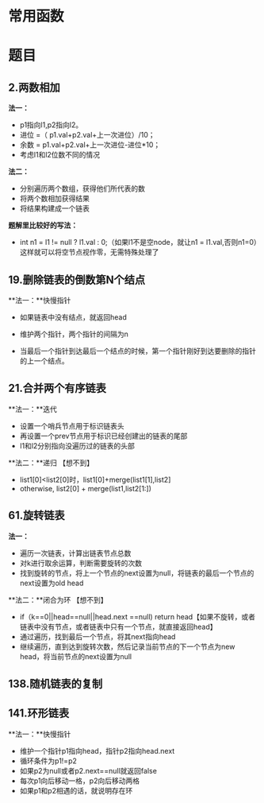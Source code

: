# 常用函数



# 题目



## 2.两数相加

**法一：**

+ p1指向l1,p2指向l2。
+ 进位 =（ p1.val+p2.val+上一次进位）/10；
+ 余数 =   p1.val+p2.val+上一次进位-进位*10；
+ 考虑l1和l2位数不同的情况



**法二：**

+ 分别遍历两个数组，获得他们所代表的数
+ 将两个数相加获得结果
+ 将结果构建成一个链表



**题解里比较好的写法：**

+ int n1 = l1 != null ? l1.val : 0;（如果l1不是空node，就让n1 = l1.val,否则n1=0）这样就可以将空节点视作零，无需特殊处理了



## 19.删除链表的倒数第N个结点

**法一：**快慢指针

+ 如果链表中没有结点，就返回head

+ 维护两个指针，两个指针的间隔为n
+ 当最后一个指针到达最后一个结点的时候，第一个指针刚好到达要删除的指针的上一个结点。



## 21.合并两个有序链表

**法一：**迭代

+ 设置一个哨兵节点用于标识链表头
+ 再设置一个prev节点用于标识已经创建出的链表的尾部
+ l1和l2分别指向没遍历过的链表的头部





**法二：**递归 【想不到】

+ list1[0]<list2[0]时，list1[0]+merge(list1[1],list2]
+ otherwise, list2[0] + merge(list1,list2[1:])





## 61.旋转链表

**法一：**

+ 遍历一次链表，计算出链表节点总数
+ 对k进行取余运算，判断需要旋转的次数
+ 找到旋转的节点，将上一个节点的next设置为null，将链表的最后一个节点的next设置为old head





**法二：**闭合为环 【想不到】

+ if（k==0||head==null||head.next ==null) return head【如果不旋转，或者链表中没有节点，或者链表中只有一个节点，就直接返回head】
+ 通过遍历，找到最后一个节点，将其next指向head
+ 继续遍历，直到达到旋转次数，然后记录当前节点的下一个节点为new head，将当前节点的next设置为null



## 138.随机链表的复制





## 141.环形链表

**法一：**快慢指针

+ 维护一个指针p1指向head，指针p2指向head.next
+ 循环条件为p1!=p2
+ 如果p2为null或者p2.next==null就返回false
+ 每次p1向后移动一格，p2向后移动两格
+ 如果p1和p2相遇的话，就说明存在环